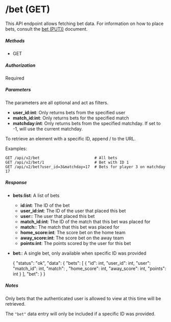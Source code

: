 # /bet (GET)

This API endpoint allows fetching bet data.
For information on how to place bets, consult the
[bet (PUT))](bet-put.md) document.

##### Methods

* GET

##### Authorization

Required

##### Parameters

The parameters are all optional and act as filters.

* **user_id:int**: Only returns bets from the specified user
* **match_id:int**: Only returns bets for the specified match
* **matchday:int**: Only returns bets from the specified matchday.
                    If set to -1, will use the current matchday.


To retrieve an element with a specific ID, append /<ID> to the URL.

Examples:

    GET /api/v2/bet                        # All bets
    GET /api/v2/bet/1                      # Bet with ID 1
    GET /api/v2/bet?user_id=3&matchday=17  # Bets for player 3 on matchday 17

##### Response

* **bets:list**: A list of bets
  * **id:int**: The ID of the bet
  * **user_id:int**: The ID of the user that placed this bet
  * **user:<User>**: The user that placed this bet
  * **match_id:int**: The ID of the match that this bet was placed for
  * **match:<Match>**: The match that this bet was placed for
  * **home_score:int**: The score bet on the home team
  * **away_score:int**: The score bet on the away team
  * **points:int**: The points scored by the user for this bet
* **bet:<Bet>**: A single bet, only available when specific ID was provided


    {
        "status": "ok",
        "data": {
            "bets": [
                {
                    "id": int,
                    "user_id": int,
                    "user": <User>
                    "match_id": int,
                    "match": <Match>,
                    "home_score": int,
                    "away_score": int,
                    "points": int
                }
            ],
            "bet": <Bet>
        }
    }

##### Notes

Only bets that the authenticated user is allowed to view
at this time will be retrieved.

The ```"bet"``` data entry will only be included if a specific ID
was provided.

